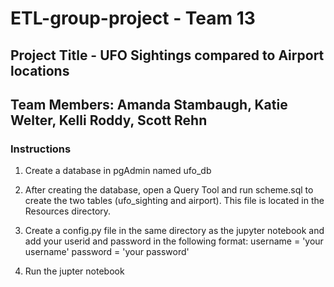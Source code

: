 # ETL-group-project - Team 13
## Project Title - UFO Sightings compared to Airport locations
## Team Members: Amanda Stambaugh, Katie Welter, Kelli Roddy, Scott Rehn

### Instructions
1. Create a database in pgAdmin named ufo_db


2. After creating the database, open a Query Tool and run scheme.sql to create the two tables (ufo_sighting and airport). This file is located in the Resources directory.


3. Create a config.py file in the same directory as the jupyter notebook and add your userid and password in the following format:
    username = 'your username'
    password = 'your password'

4. Run the jupter notebook